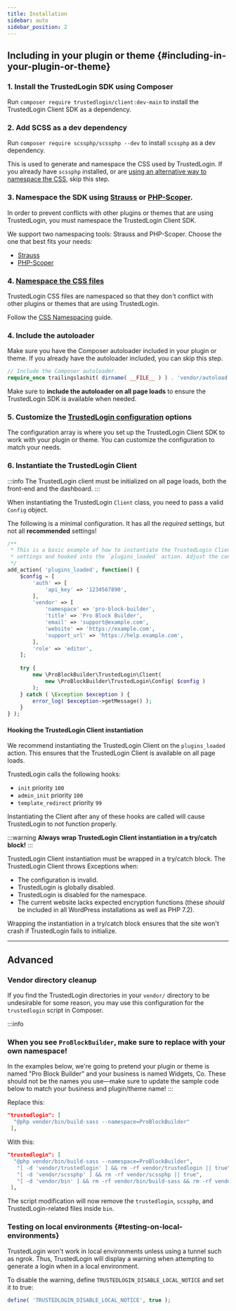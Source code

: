 ```yaml
---
title: Installation
sidebar: auto
sidebar_position: 2
---
```


## Including in your plugin or theme {#including-in-your-plugin-or-theme}

### 1. Install the TrustedLogin SDK using Composer

Run `composer require trustedlogin/client:dev-main` to install the TrustedLogin Client SDK as a dependency.

### 2. Add SCSS as a dev dependency

Run `composer require scssphp/scssphp --dev` to install `scssphp` as a dev dependency.

This is used to generate and namespace the CSS used by TrustedLogin. If you already have `scssphp` installed, or are [using an alternative way to namespace the CSS](/Client/css-namespacing.md), skip this step.

### 3. Namespace the SDK using [Strauss](/Client/namespacing/strauss) or [PHP-Scoper](/Client/namespacing/php-scoper).

In order to prevent conflicts with other plugins or themes that are using TrustedLogin, you must namespace the TrustedLogin Client SDK.

We support two namespacing tools: Strauss and PHP-Scoper. Choose the one that best fits your needs: 

- [Strauss](/Client/namespacing/strauss)
- [PHP-Scoper](/Client/namespacing/php-scoper)

### 4. [Namespace the CSS files](/Client/Namespacing/css-namespacing)

TrustedLogin CSS files are namespaced so that they don't conflict with other plugins or themes that are using TrustedLogin. 

Follow the [CSS Namespacing](/Client/css-namespacing.md) guide.

### 4. Include the autoloader

Make sure you have the Composer autoloader included in your plugin or theme. If you already have the autoloader included, you can skip this step.

```php
// Include the Composer autoloader.
require_once trailingslashit( dirname( __FILE__ ) ) . 'vendor/autoload.php';
```

Make sure to **include the autoloader on all page loads** to ensure the TrustedLogin SDK is available when needed.

### 5. Customize the [TrustedLogin configuration](/Client/configuration) options

The configuration array is where you set up the TrustedLogin Client SDK to work with your plugin or theme. You can customize the configuration to match your needs.

### 6. Instantiate the TrustedLogin Client

:::info
The TrustedLogin client must be initialized on all page loads, both the front-end and the dashboard.
:::

When instantiating the TrustedLogin `Client` class, you need to pass a valid `Config` object.

The following is a minimal configuration. It has all the _required_ settings, but not all **recommended** settings!

```php
/**
 * This is a basic example of how to instantiate the TrustedLogin Client, using the minimum required configuration
 * settings and hooked into the `plugins_loaded` action. Adjust the configuration to match your needs.
 */
add_action( 'plugins_loaded', function() {
    $config = [
        'auth' => [
            'api_key' => '1234567890',
        ],
        'vendor' => [
            'namespace' => 'pro-block-builder',
            'title' => 'Pro Block Builder',
            'email' => 'support@example.com',
            'website' => 'https://example.com',
            'support_url' => 'https://help.example.com',
        ],
        'role' => 'editor',
    ];
    
    try {
        new \ProBlockBuilder\TrustedLogin\Client( 
            new \ProBlockBuilder\TrustedLogin\Config( $config )
        );
    } catch ( \Exception $exception ) {
        error_log( $exception->getMessage() );
    }
} );
```

#### Hooking the TrustedLogin Client instantiation

We recommend instantiating the TrustedLogin Client on the `plugins_loaded` action. This ensures that the TrustedLogin Client is available on all page loads.

TrustedLogin calls the following hooks:
- `init` priority `100`
- `admin_init` priority `100`
- `template_redirect` priority `99`

Instantiating the Client after any of these hooks are called will cause TrustedLogin to not function properly.

:::warning
**Always wrap TrustedLogin Client instantiation in a try/catch block!**
:::

TrustedLogin Client instantiation must be wrapped in a try/catch block. The TrustedLogin Client throws Exceptions when:

- The configuration is invalid.
- TrustedLogin is globally disabled.
- TrustedLogin is disabled for the namespace.
- The current website lacks expected encryption functions (these _should_ be included in all WordPress installations as well as PHP 7.2).

Wrapping the instantiation in a try/catch block ensures that the site won't crash if TrustedLogin fails to initialize.

------

## Advanced

### Vendor directory cleanup

If you find the TrustedLogin directories in your `vendor/` directory to be undesirable for some reason, you may use this configuration for the `trustedlogin` script in Composer.

:::info
### When you see `ProBlockBuilder`, make sure to replace with your own namespace!
In the examples below, we're going to pretend your plugin or theme is named "Pro Block Builder" and your business is named Widgets, Co. These should not be the names you use—make sure to update the sample code below to match your business and plugin/theme name!
:::

Replace this:

```json
"trustedlogin": [
  "@php vendor/bin/build-sass --namespace=ProBlockBuilder"
 ],
```

With this:

```json
"trustedlogin": [
  "@php vendor/bin/build-sass --namespace=ProBlockBuilder",
   "[ -d 'vendor/trustedlogin' ] && rm -rf vendor/trustedlogin || true",
   "[ -d 'vendor/scssphp' ] && rm -rf vendor/scssphp || true",
   "[ -d 'vendor/bin' ] && rm -rf vendor/bin/build-sass && rm -rf vendor/bin/pscss || true"
 ],
```

The script modification will now remove the `trustedlogin`, `scssphp`, and TrustedLogin-related files inside `bin`.

### Testing on local environments {#testing-on-local-environments}

TrustedLogin won't work in local environments unless using a tunnel such as ngrok. Thus, TrustedLogin will display a warning when attempting to generate a login when in a local environment.

To disable the warning, define `TRUSTEDLOGIN_DISABLE_LOCAL_NOTICE` and set it to true:

```php
define( 'TRUSTEDLOGIN_DISABLE_LOCAL_NOTICE', true );
```
